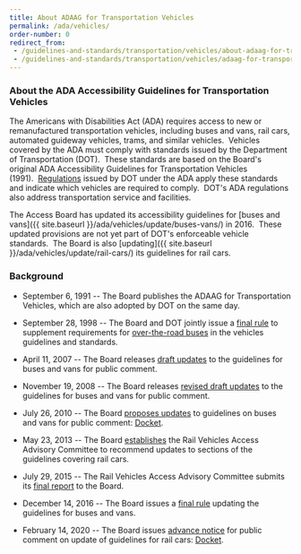 ```yaml
---
title: About ADAAG for Transportation Vehicles
permalink: /ada/vehicles/
order-number: 0
redirect_from:
 - /guidelines-and-standards/transportation/vehicles/about-adaag-for-transportation-vehicles
 - /guidelines-and-standards/transportation/vehicles/adaag-for-transportation-vehicles
---
```


### About the ADA Accessibility Guidelines for Transportation Vehicles

The Americans with Disabilities Act (ADA) requires access to new or remanufactured transportation vehicles, including buses and vans, rail cars, automated guideway vehicles, trams, and similar vehicles.  Vehicles covered by the ADA must comply with standards issued by the Department of Transportation (DOT).  These standards are based on the Board's original ADA Accessibility Guidelines for Transportation Vehicles (1991).  [Regulations](https://www.transit.dot.gov/regulations-and-guidance/civil-rights-ada/ada-regulations) issued by DOT under the ADA apply these standards and indicate which vehicles are required to comply.  DOT's ADA regulations also address transportation service and facilities. 

The Access Board has updated its accessibility guidelines for [buses and vans]({{ site.baseurl }}/ada/vehicles/update/buses-vans/) in 2016.  These updated provisions are not yet part of DOT's enforceable vehicle standards.  The Board is also [updating]({{ site.baseurl }}/ada/vehicles/update/rail-cars/) its guidelines for rail cars.  

### Background

- September 6, 1991 -- The Board publishes the ADAAG for Transportation Vehicles, which are also adopted by DOT on the same day.

- September 28, 1998 -- The Board and DOT jointly issue a [final rule](https://www.federalregister.gov/documents/1998/09/28/98-25420/americans-with-disabilities-act-accessibility-guidelines-for-transportation-vehicles-over-the-road) to supplement requirements for [over-the-road buses](https://www.federalregister.gov/documents/1998/09/28/98-25420/americans-with-disabilities-act-accessibility-guidelines-for-transportation-vehicles-over-the-road) in the vehicles guidelines and standards.

- April 11, 2007 -- The Board releases [draft updates](https://www.regulations.gov/document?D=ATBCB-2007-0006-0001) to the guidelines for buses and vans for public comment.

- November 19, 2008 -- The Board releases [revised draft updates](https://www.regulations.gov/document?D=ATBCB-2007-0006-0002) to the guidelines for buses and vans for public comment.

- July 26, 2010 -- The Board [proposes updates](https://www.regulations.gov/document?D=ATBCB-2010-0004-0001) to guidelines on buses and vans for public comment: [Docket](https://www.regulations.gov/docket?D=ATBCB-2010-0004).

- May 23, 2013 -- The Board [establishes](https://www.regulations.gov/document?D=ATBCB-2013-0006-0010) the Rail Vehicles Access Advisory Committee to recommend updates to sections of the guidelines covering rail cars.

- July 29, 2015 -- The Rail Vehicles Access Advisory Committee submits its [final report](https://www.regulations.gov/document?D=ATBCB-2013-0006-0179) to the Board.

- December 14, 2016 -- The Board issues a [final rule](https://www.regulations.gov/document?D=ATBCB-2010-0004-0092) updating the guidelines for buses and vans.

- February 14, 2020 -- The Board issues [advance notice](https://www.regulations.gov/document?D=ATBCB-2020-0002-0001) for public comment on update of guidelines for rail cars: [Docket](https://www.regulations.gov/document?D=ATBCB-2020-0002-0001/).
